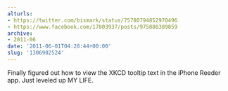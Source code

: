 ```yaml
---
alturls:
- https://twitter.com/bismark/status/75780794852970496
- https://www.facebook.com/17803937/posts/975888389859
archive:
- 2011-06
date: '2011-06-01T04:28:44+00:00'
slug: '1306902524'
---
```


Finally figured out how to view the XKCD tooltip text in the iPhone Reeder app. Just leveled up MY LIFE.

